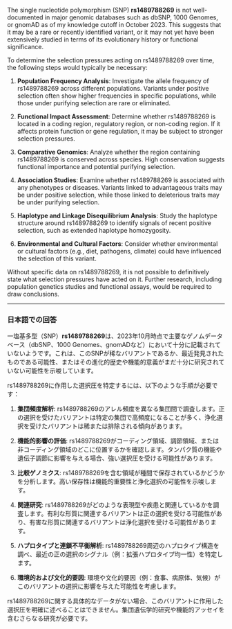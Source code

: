 The single nucleotide polymorphism (SNP) **rs1489788269** is not well-documented in major genomic databases such as dbSNP, 1000 Genomes, or gnomAD as of my knowledge cutoff in October 2023. This suggests that it may be a rare or recently identified variant, or it may not yet have been extensively studied in terms of its evolutionary history or functional significance.

To determine the selection pressures acting on rs1489788269 over time, the following steps would typically be necessary:

1. **Population Frequency Analysis**: Investigate the allele frequency of rs1489788269 across different populations. Variants under positive selection often show higher frequencies in specific populations, while those under purifying selection are rare or eliminated.

2. **Functional Impact Assessment**: Determine whether rs1489788269 is located in a coding region, regulatory region, or non-coding region. If it affects protein function or gene regulation, it may be subject to stronger selection pressures.

3. **Comparative Genomics**: Analyze whether the region containing rs1489788269 is conserved across species. High conservation suggests functional importance and potential purifying selection.

4. **Association Studies**: Examine whether rs1489788269 is associated with any phenotypes or diseases. Variants linked to advantageous traits may be under positive selection, while those linked to deleterious traits may be under purifying selection.

5. **Haplotype and Linkage Disequilibrium Analysis**: Study the haplotype structure around rs1489788269 to identify signals of recent positive selection, such as extended haplotype homozygosity.

6. **Environmental and Cultural Factors**: Consider whether environmental or cultural factors (e.g., diet, pathogens, climate) could have influenced the selection of this variant.

Without specific data on rs1489788269, it is not possible to definitively state what selection pressures have acted on it. Further research, including population genetics studies and functional assays, would be required to draw conclusions.

---

### 日本語での回答

一塩基多型（SNP）**rs1489788269**は、2023年10月時点で主要なゲノムデータベース（dbSNP、1000 Genomes、gnomADなど）において十分に記載されていないようです。これは、このSNPが稀なバリアントであるか、最近発見されたものである可能性、またはその進化的歴史や機能的意義がまだ十分に研究されていない可能性を示唆しています。

rs1489788269に作用した選択圧を特定するには、以下のような手順が必要です：

1. **集団頻度解析**: rs1489788269のアレル頻度を異なる集団間で調査します。正の選択を受けたバリアントは特定の集団で高頻度になることが多く、浄化選択を受けたバリアントは稀または排除される傾向があります。

2. **機能的影響の評価**: rs1489788269がコーディング領域、調節領域、または非コーディング領域のどこに位置するかを確認します。タンパク質の機能や遺伝子調節に影響を与える場合、強い選択圧を受ける可能性があります。

3. **比較ゲノミクス**: rs1489788269を含む領域が種間で保存されているかどうかを分析します。高い保存性は機能的重要性と浄化選択の可能性を示唆します。

4. **関連研究**: rs1489788269がどのような表現型や疾患と関連しているかを調査します。有利な形質に関連するバリアントは正の選択を受ける可能性があり、有害な形質に関連するバリアントは浄化選択を受ける可能性があります。

5. **ハプロタイプと連鎖不平衡解析**: rs1489788269周辺のハプロタイプ構造を調べ、最近の正の選択のシグナル（例：拡張ハプロタイプ均一性）を特定します。

6. **環境的および文化的要因**: 環境や文化的要因（例：食事、病原体、気候）がこのバリアントの選択に影響を与えた可能性を考慮します。

rs1489788269に関する具体的なデータがない場合、このバリアントに作用した選択圧を明確に述べることはできません。集団遺伝学的研究や機能的アッセイを含むさらなる研究が必要です。